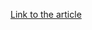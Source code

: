 [Link to the article](https://www.akamai.com/blog/security/the-power-of-proximity-local-ddos-scrubbing-centers-enhance-security)
